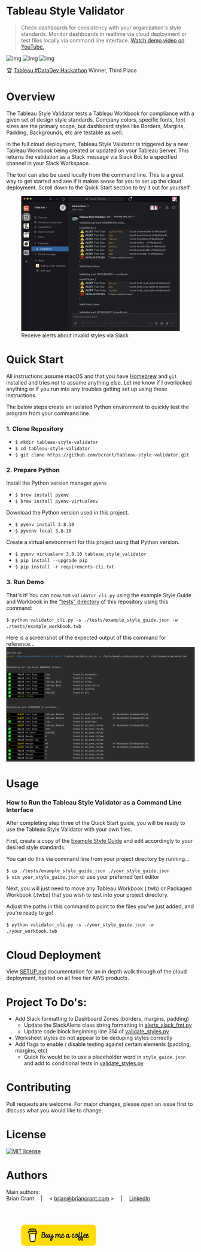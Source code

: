 # Tableau Style Validator
> Check dashboards for consistency with your organization's style standards. Monitor dashboards in realtime via cloud deployment or test files locally via command line interface. [Watch demo video on YouTube.](https://www.youtube.com/watch?v=4to2ln6pME8)

![img](https://img.shields.io/badge/Made%20with-Python-1f425f.svg) ![img](https://img.shields.io/badge/style-API-E97627?label=Tableau&logo=Tableau) ![img](https://img.shields.io/badge/style-API-4A154B?label=Slack&logo=Slack)  

🏆 [Tableau #DataDev Hackathon](https://datadev-hackathon.devpost.com/project-gallery) Winner, Third Place  


# Overview
The Tableau Style Validator tests a Tableau Workbook for compliance with a given set of design style standards. Company colors, specific fonts, font sizes are the primary scope, but dashboard styles like Borders, Margins, Padding, Backgrounds, etc are testable as well.

In the full cloud deployment, Tableau Style Validator is triggered by a new Tableau Workbook being created 
or updated on your Tableau Server. This returns the validation as a Slack message via Slack Bot to a specified channel in your Slack Workspace. 

The tool can also be used locally from the command line. This is a great way to get started and see if it makes sense for you to set up the cloud deployment. Scroll down to the Quick Start section to try it out for yourself.

<figure>
    <a href="https://www.youtube.com/watch?v=4to2ln6pME8">
        <img src="./documentation/images/slack_alert.png" alt="Tableau Style Validator Slack" />
    </a>
    <figcaption>Receive alerts about invalid styles via Slack</figcaption>
</figure>


# Quick Start
All instructions assume macOS and that you have [Homebrew](https://brew.sh/) and `git` installed and tries not to assume anything else. Let me know if I overlooked anything or if you run into any troubles getting set up using these instructions.

The below steps create an isolated Python environment to quickly test the program from your command line. 

### 1. Clone Repository
- `$ mkdir tableau-style-validator`
- `$ cd tableau-style-validator`
- `$ git clone https://github.com/bcrant/tableau-style-validator.git` 

### 2. Prepare Python
Install the Python version manager `pyenv`
- `$ brew install pyenv`
- `$ brew install pyenv-virtualenv`
  
Download the Python version used in this project.
- `$ pyenv install 3.8.10`
- `$ pyvenv local 3.8.10`

Create a virtual environment for this project using that Python version.
- `$ pyenv virtualenv 3.8.10 tableau_style_validator`
- `$ pip install --upgrade pip`
- `$ pip install -r requirements-cli.txt`

### 3. Run Demo
That's it! You can now run `validator_cli.py` using the example Style Guide and Workbook in the 
["tests" directory](./tests) of this repository using this command:

`$ python validator_cli.py -s ./tests/example_style_guide.json -w ./tests/example_workbook.twb`

Here is a screenshot of the expected output of this command for reference...
![CLI Output](./documentation/images/CLI_Output.png)


# Usage
### How to Run the Tableau Style Validator as a Command Line Interface

After completing step three of the Quick Start guide, you will be ready to use the Tableau Style Validator with your own files.

First, create a copy of the [Example Style Guide](./tests/example_style_guide.json) and edit accordingly to your desired style standards. 
  
You can do this via command line from your project directory by running...

`$ cp ./tests/example_style_guide.json ./your_style_guide.json`  
`$ vim your_style_guide.json` or use your preferred text editor

Next, you will just need to move any Tableau Workbook (.twb) or Packaged Workbook (.twbx) that you wish to test into your project directory.

Adjust the paths in this command to point to the files you've just added, and you're ready to go!

`$ python validator_cli.py -s ./your_style_guide.json -w ./your_workbook.twb`


# Cloud Deployment
View [SETUP.md](./documentation/SETUP.md) documentation for an in depth walk through of the cloud deployment, hosted on all free tier AWS products.


# Project To Do's:
- Add Slack formatting to Dashboard Zones (borders, margins, padding)
    - Update the SlackAlerts class string formatting in 
      [alerts_slack_fmt.py](./lib/alerts_slack_fmt.py)
    - Update code block beginning line 314 of 
      [validate_styles.py](./lib/validate_styles.py) 
- Worksheet styles do not appear to be deduping styles correctly
- Add flags to enable / disable testing against certain elements (padding, margins, etc)
    - Quick fix would be to use a placeholder word in `style_guide.json`
      and add to conditional tests in [validate_styles.py](./lib/validate_styles.py)


# Contributing  
Pull requests are welcome. For major changes, please open an issue first to discuss what you would like to change.  


# License  
[![MIT license](https://img.shields.io/badge/License-MIT-blue.svg)](https://choosealicense.com/licenses/mit/)  


# Authors
Main authors:  
Brian Crant &emsp;|&emsp; < brian@briancrant.com > &emsp;|&emsp; [LinkedIn](https://www.linkedin.com/in/briancrant/)

<br><br>
<figure>
    <a href="https://paypal.me/briancrant?locale.x=en_US"> 
        <img src="./documentation/images/bmc-button.png" alt="Buy me a coffee" width="200" />
    </a>
</figure>

<br><br>